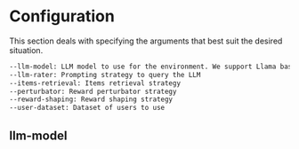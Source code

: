 # Configuration

This section deals with specifying the arguments that best suit the desired situation.

```.bash
--llm-model: LLM model to use for the environment. We support Llama based models via exllama GPTQ and OpenAI GPT-3.5 and GPT-4.
--llm-rater: Prompting strategy to query the LLM
--items-retrieval: Items retrieval strategy
--perturbator: Reward perturbator strategy 
--reward-shaping: Reward shaping strategy
--user-dataset: Dataset of users to use
```

## llm-model
